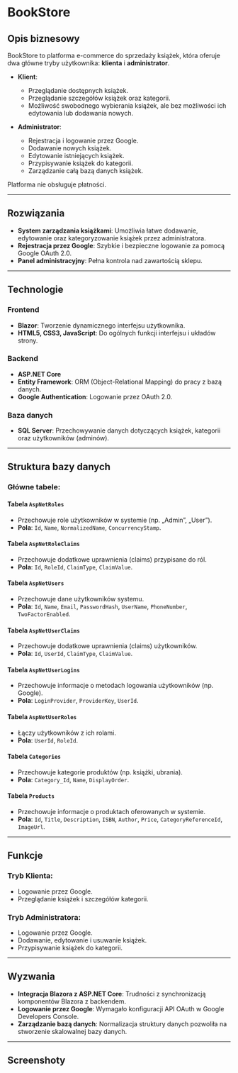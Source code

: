 # BookStore

## Opis biznesowy

BookStore to platforma e-commerce do sprzedaży książek, która oferuje dwa główne tryby użytkownika: **klienta** i **administrator**.

- **Klient**:
  - Przeglądanie dostępnych książek.
  - Przeglądanie szczegółów książek oraz kategorii.
  - Możliwość swobodnego wybierania książek, ale bez możliwości ich edytowania lub dodawania nowych.

- **Administrator**:
  - Rejestracja i logowanie przez Google.
  - Dodawanie nowych książek.
  - Edytowanie istniejących książek.
  - Przypisywanie książek do kategorii.
  - Zarządzanie całą bazą danych książek.

Platforma nie obsługuje płatności.

---

## Rozwiązania

- **System zarządzania książkami**: Umożliwia łatwe dodawanie, edytowanie oraz kategoryzowanie książek przez administratora.
- **Rejestracja przez Google**: Szybkie i bezpieczne logowanie za pomocą Google OAuth 2.0.
- **Panel administracyjny**: Pełna kontrola nad zawartością sklepu.

---

## Technologie

### Frontend
- **Blazor**: Tworzenie dynamicznego interfejsu użytkownika.
- **HTML5, CSS3, JavaScript**: Do ogólnych funkcji interfejsu i układów strony.

### Backend
- **ASP.NET Core**
- **Entity Framework**: ORM (Object-Relational Mapping) do pracy z bazą danych.
- **Google Authentication**: Logowanie przez OAuth 2.0.

### Baza danych
- **SQL Server**: Przechowywanie danych dotyczących książek, kategorii oraz użytkowników (adminów).

---

## Struktura bazy danych

### Główne tabele:

#### **Tabela `AspNetRoles`**
- Przechowuje role użytkowników w systemie (np. „Admin”, „User”).
- **Pola**: `Id`, `Name`, `NormalizedName`, `ConcurrencyStamp`.

#### **Tabela `AspNetRoleClaims`**
- Przechowuje dodatkowe uprawnienia (claims) przypisane do ról.
- **Pola**: `Id`, `RoleId`, `ClaimType`, `ClaimValue`.

#### **Tabela `AspNetUsers`**
- Przechowuje dane użytkowników systemu.
- **Pola**: `Id`, `Name`, `Email`, `PasswordHash`, `UserName`, `PhoneNumber`, `TwoFactorEnabled`.

#### **Tabela `AspNetUserClaims`**
- Przechowuje dodatkowe uprawnienia (claims) użytkowników.
- **Pola**: `Id`, `UserId`, `ClaimType`, `ClaimValue`.

#### **Tabela `AspNetUserLogins`**
- Przechowuje informacje o metodach logowania użytkowników (np. Google).
- **Pola**: `LoginProvider`, `ProviderKey`, `UserId`.

#### **Tabela `AspNetUserRoles`**
- Łączy użytkowników z ich rolami.
- **Pola**: `UserId`, `RoleId`.

#### **Tabela `Categories`**
- Przechowuje kategorie produktów (np. książki, ubrania).
- **Pola**: `Category_Id`, `Name`, `DisplayOrder`.

#### **Tabela `Products`**
- Przechowuje informacje o produktach oferowanych w systemie.
- **Pola**: `Id`, `Title`, `Description`, `ISBN`, `Author`, `Price`, `CategoryReferenceId`, `ImageUrl`.

---

## Funkcje

### Tryb Klienta:
- Logowanie przez Google.
- Przeglądanie książek i szczegółów kategorii.

### Tryb Administratora:
- Logowanie przez Google.
- Dodawanie, edytowanie i usuwanie książek.
- Przypisywanie książek do kategorii.

---

## Wyzwania

- **Integracja Blazora z ASP.NET Core**: Trudności z synchronizacją komponentów Blazora z backendem.
- **Logowanie przez Google**: Wymagało konfiguracji API OAuth w Google Developers Console.
- **Zarządzanie bazą danych**: Normalizacja struktury danych pozwoliła na stworzenie skalowalnej bazy danych.

---

## Screenshoty

